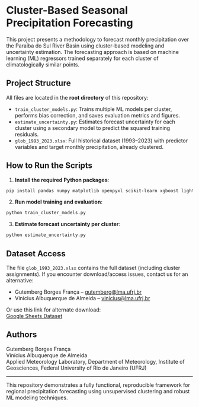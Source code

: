 
# Cluster-Based Seasonal Precipitation Forecasting

This project presents a methodology to forecast monthly precipitation over the Paraíba do Sul River Basin using cluster-based modeling and uncertainty estimation. The forecasting approach is based on machine learning (ML) regressors trained separately for each cluster of climatologically similar points.

## Project Structure

All files are located in the **root directory** of this repository:

- `train_cluster_models.py`: Trains multiple ML models per cluster, performs bias correction, and saves evaluation metrics and figures.
- `estimate_uncertainty.py`: Estimates forecast uncertainty for each cluster using a secondary model to predict the squared training residuals.
- `glob_1993_2023.xlsx`: Full historical dataset (1993–2023) with predictor variables and target monthly precipitation, already clustered.

## How to Run the Scripts

1. **Install the required Python packages**:

```bash
pip install pandas numpy matplotlib openpyxl scikit-learn xgboost lightgbm scipy
```

2. **Run model training and evaluation**:

```bash
python train_cluster_models.py
```

3. **Estimate forecast uncertainty per cluster**:

```bash
python estimate_uncertainty.py
```

## Dataset Access

The file `glob_1993_2023.xlsx` contains the full dataset (including cluster assignments). If you encounter download/access issues, contact us for an alternative:

- Gutemberg Borges França – gutemberg@lma.ufrj.br  
- Vinícius Albuquerque de Almeida – vinicius@lma.ufrj.br  

Or use this link for alternate download:  
[Google Sheets Dataset](https://docs.google.com/spreadsheets/d/1IoyKQdPh0c8k3GqzhwiZh1vucIjmvi5j/edit?usp=drive_link)

## Authors

Gutemberg Borges França  
Vinícius Albuquerque de Almeida  
Applied Meteorology Laboratory, Department of Meteorology, Institute of Geosciences, Federal University of Rio de Janeiro (UFRJ)

---

This repository demonstrates a fully functional, reproducible framework for regional precipitation forecasting using unsupervised clustering and robust ML modeling techniques.
